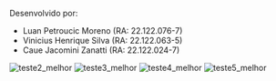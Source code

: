 Desenvolvido por:
- Luan Petroucic Moreno (RA: 22.122.076-7)
- Vinicius Henrique Silva (RA: 22.122.063-5)
- Caue Jacomini Zanatti (RA: 22.122.024-7)

![teste2_melhor](https://github.com/user-attachments/assets/e8a0c863-4a38-4ad4-bb23-e5b1e56f726c)
![teste3_melhor](https://github.com/user-attachments/assets/a88addf1-0748-4366-844e-14bd044617e1)
![teste4_melhor](https://github.com/user-attachments/assets/fb7d3d6d-eec4-499f-b0f0-581c95e93edb)
![teste5_melhor](https://github.com/user-attachments/assets/8e6c2238-05f0-4b71-817b-97a53b957534)

